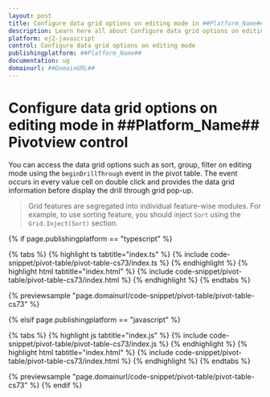 ```yaml
---
layout: post
title: Configure data grid options on editing mode in ##Platform_Name## Pivotview control | Syncfusion
description: Learn here all about Configure data grid options on editing mode in Syncfusion ##Platform_Name## Pivotview control of Syncfusion Essential JS 2 and more.
platform: ej2-javascript
control: Configure data grid options on editing mode 
publishingplatform: ##Platform_Name##
documentation: ug
domainurl: ##DomainURL##
---
```


# Configure data grid options on editing mode in ##Platform_Name## Pivotview control

You can access the data grid options such as sort, group, filter on editing mode using the `beginDrillThrough` event in the pivot table. The event occurs in every value cell on double click and provides the data grid information before display the drill through grid pop-up.

> Grid features are segregated into individual feature-wise modules. For example, to use sorting feature, you should inject `Sort` using the `Grid.Inject(Sort)` section.

{% if page.publishingplatform == "typescript" %}

 {% tabs %}
{% highlight ts tabtitle="index.ts" %}
{% include code-snippet/pivot-table/pivot-table-cs73/index.ts %}
{% endhighlight %}
{% highlight html tabtitle="index.html" %}
{% include code-snippet/pivot-table/pivot-table-cs73/index.html %}
{% endhighlight %}
{% endtabs %}
        
{% previewsample "page.domainurl/code-snippet/pivot-table/pivot-table-cs73" %}

{% elsif page.publishingplatform == "javascript" %}

{% tabs %}
{% highlight js tabtitle="index.js" %}
{% include code-snippet/pivot-table/pivot-table-cs73/index.js %}
{% endhighlight %}
{% highlight html tabtitle="index.html" %}
{% include code-snippet/pivot-table/pivot-table-cs73/index.html %}
{% endhighlight %}
{% endtabs %}

{% previewsample "page.domainurl/code-snippet/pivot-table/pivot-table-cs73" %}
{% endif %}
